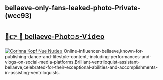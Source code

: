 ## bellaeve-only-fans​-leaked-photo​-Private-(wcc93)


# <h2><a href="https://mediaupload.pro?title=bellaeve&ref=git">🔗👉 🔴 bellaeve-P𝚑ot𝚘𝚜-V𝚒d𝚎o</a></h2>

[![Corinna Kopf Nue Nu𝚍e𝚜](https://i.imgur.com/0qMVB7G.gif)](https://mediaupload.pro?title=bellaeve&ref=git)
Online-influencer-bellaeve,known-for-publishing-dance-and-lifestyle-content,-including-performances-and-vlogs-on-social-media-platforms.Brilliant-ventriloquist-assistant-bellaeve,celebrated-for-their-exceptional-abilities-and-accomplishments-in-assisting-ventriloquists.  